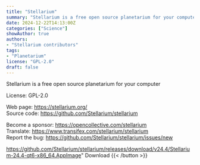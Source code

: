 ```yaml
---
title: "Stellarium"
summary: "Stellarium is a free open source planetarium for your computer."
date: 2024-12-22T14:13:00Z
categories: ["Science"]
showAuthor: true
authors:
- "Stellarium contributors"
tags: 
- "Planetarium"
license: "GPL-2.0"
draft: false
---
```


Stellarium is a free open source planetarium for your computer

License: GPL-2.0

Web page: <https://stellarium.org/>  
Source code: <https://github.com/Stellarium/stellarium>

Become a sponsor: <https://opencollective.com/stellarium>  
Translate: <https://www.transifex.com/stellarium/stellarium>  
Report the bug: <https://github.com/Stellarium/stellarium/issues/new>  

https://github.com/Stellarium/stellarium/releases/download/v24.4/Stellarium-24.4-qt6-x86_64.AppImage" 
Download
{{< /button >}}